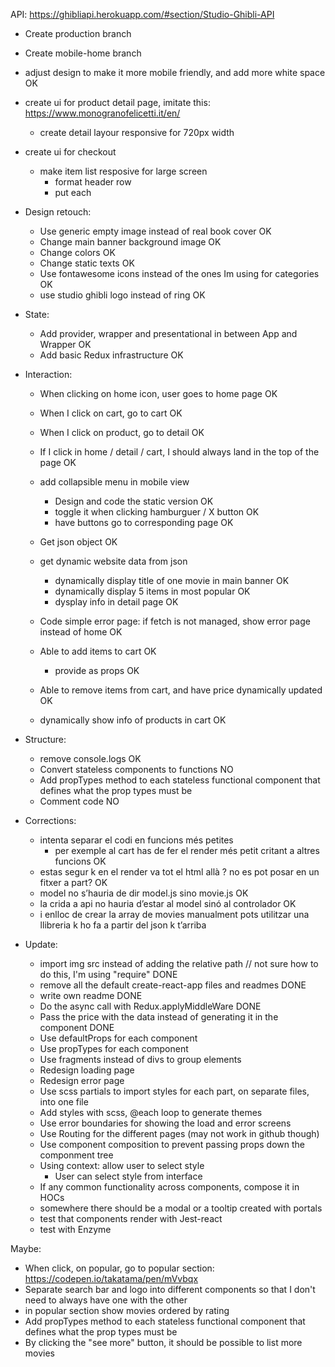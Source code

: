 API: https://ghibliapi.herokuapp.com/#section/Studio-Ghibli-API

- Create production branch
- Create mobile-home branch

- adjust design to make it more mobile friendly, and add more white space OK
- create ui for product detail page, imitate this: https://www.monogranofelicetti.it/en/
  - create detail layour responsive for 720px width
- create ui for checkout

  - make item list resposive for large screen
    - format header row
    - put each

- Design retouch:

  - Use generic empty image instead of real book cover OK
  - Change main banner background image OK
  - Change colors OK
  - Change static texts OK
  - Use fontawesome icons instead of the ones Im using for categories OK
  - use studio ghibli logo instead of ring OK

- State:

  - Add provider, wrapper and presentational in between App and Wrapper OK
  - Add basic Redux infrastructure OK

- Interaction:

  - When clicking on home icon, user goes to home page OK
  - When I click on cart, go to cart OK
  - When I click on product, go to detail OK
  - If I click in home / detail / cart, I should always land in the top of the page OK

  - add collapsible menu in mobile view

    - Design and code the static version OK
    - toggle it when clicking hamburguer / X button OK
    - have buttons go to corresponding page OK

  - Get json object OK
  - get dynamic website data from json

    - dynamically display title of one movie in main banner OK
    - dynamically display 5 items in most popular OK
    - dysplay info in detail page OK

  - Code simple error page: if fetch is not managed, show error page instead of home OK

  - Able to add items to cart OK
    - provide as props OK
  - Able to remove items from cart, and have price dynamically updated OK
  - dynamically show info of products in cart OK

- Structure:

  - remove console.logs OK
  - Convert stateless components to functions NO
  - Add propTypes method to each stateless functional component that defines what the prop types must be
  - Comment code NO

- Corrections:

  - intenta separar el codi en funcions més petites
    - per exemple al cart has de fer el render més petit critant a altres funcions OK
  - estas segur k en el render va tot el html allà ? no es pot posar en un fitxer a part? OK
  - model no s’hauria de dir model.js sino movie.js OK
  - la crida a api no hauria d’estar al model sinó al controlador OK
  - i enlloc de crear la array de movies manualment pots utilitzar una llibreria k ho fa a partir del json k t’arriba

- Update:

  - import img src instead of adding the relative path // not sure how to do this, I'm using "require" DONE
  - remove all the default create-react-app files and readmes DONE
  - write own readme DONE
  - Do the async call with Redux.applyMiddleWare DONE
  - Pass the price with the data instead of generating it in the component DONE
  - Use defaultProps for each component
  - Use propTypes for each component
  - Use fragments instead of divs to group elements
  - Redesign loading page
  - Redesign error page
  - Use scss partials to import styles for each part, on separate files, into one file
  - Add styles with scss, @each loop to generate themes
  - Use error boundaries for showing the load and error screens
  - Use Routing for the different pages (may not work in github though)
  - Use component composition to prevent passing props down the componment tree
  - Using context: allow user to select style
    - User can select style from interface
  - If any common functionality across components, compose it in HOCs
  - somewhere there should be a modal or a tooltip created with portals
  - test that components render with Jest-react
  - test with Enzyme

Maybe:

- When click, on popular, go to popular section: https://codepen.io/takatama/pen/mVvbqx
- Separate search bar and logo into different components so that I don't need to always have one with the other
- in popular section show movies ordered by rating
- Add propTypes method to each stateless functional component that defines what the prop types must be
- By clicking the "see more" button, it should be possible to list more movies